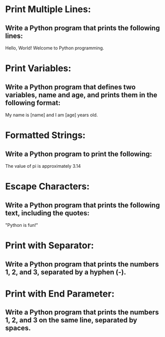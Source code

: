 # Print Multiple Lines: 
## Write a Python program that prints the following lines:
Hello, World!
Welcome to Python programming.

# Print Variables:
## Write a Python program that defines two variables, name and age, and prints them in the following format:
My name is [name] and I am [age] years old.

# Formatted Strings:
## Write a Python program to print the following:
The value of pi is approximately 3.14

# Escape Characters:
## Write a Python program that prints the following text, including the quotes:
"Python is fun!"
# Print with Separator:
## Write a Python program that prints the numbers 1, 2, and 3, separated by a hyphen (-).
# Print with End Parameter:
## Write a Python program that prints the numbers 1, 2, and 3 on the same line, separated by spaces.
